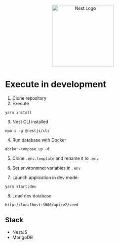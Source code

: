<p align="center">
  <a href="http://nestjs.com/" target="blank"><img src="https://nestjs.com/img/logo-small.svg" width="200" alt="Nest Logo" /></a>
</p>

# Execute in development

1. Clone repository
2. Execute

```
yarn install
```

3. Nest CLI installed

```
npm i -g @nestjs/cli
```

4. Run database with Docker

```
docker-compose up -d
```

5. Clone `.env.template` and rename it to `.env`

6. Set environmnet variables in `.env`

7. Launch application in dev mode:

```
yarn start:dev
```

8. Load dev database

```
http://localhost:3000/api/v2/seed
```

## Stack

- NestJS
- MongoDB
